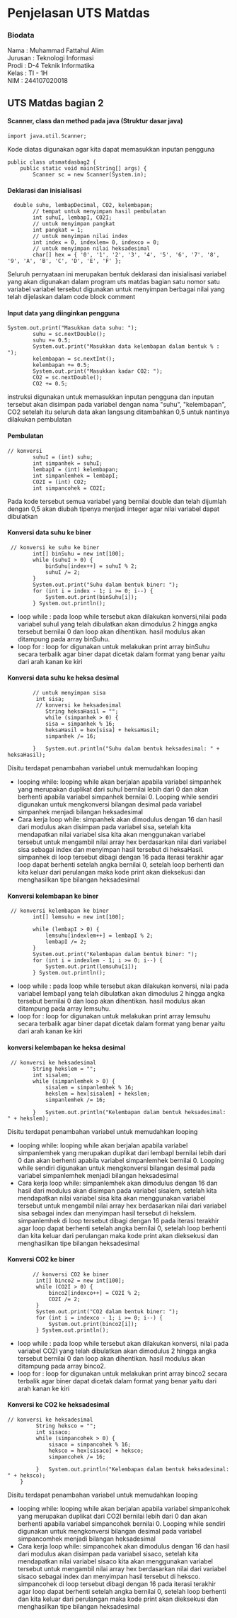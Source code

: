 # Penjelasan UTS Matdas

### Biodata
Nama    : Muhammad Fattahul Alim  
Jurusan : Teknologi Informasi  
Prodi : D-4 Teknik Informatika  
Kelas : TI - 1H  
NIM : 244107020018


## UTS Matdas bagian 2 

#### Scanner, class dan method pada java (Struktur dasar java)
```
import java.util.Scanner;
```
Kode diatas digunakan agar kita dapat memasukkan inputan pengguna

```
public class utsmatdasbag2 {
    public static void main(String[] args) {
        Scanner sc = new Scanner(System.in);
```

#### Deklarasi dan inisialisasi
```
  double suhu, lembapDecimal, CO2, kelembapan;
        // tempat untuk menyimpan hasil pembulatan
        int suhuI, lembapI, CO2I;
        // untuk menyimpan pangkat
        int pangkat = 1;
        // untuk menyimpan nilai index
        int index = 0, indexlem= 0, indexco = 0;
        // untuk menyimpan nilai heksadesimal
        char[] hex = { '0', '1', '2', '3', '4', '5', '6', '7', '8', '9', 'A', 'B', 'C', 'D', 'E', 'F' };
```
Seluruh pernyataan ini merupakan bentuk deklarasi dan inisialisasi variabel yang akan digunakan dalam program uts matdas bagian satu nomor satu variabel variabel tersebut digunakan untuk menyimpan berbagai nilai yang telah dijelaskan dalam code block comment

#### Input data yang diinginkan pengguna
```
System.out.print("Masukkan data suhu: ");
        suhu = sc.nextDouble();
        suhu += 0.5;
        System.out.print("Masukkan data kelembapan dalam bentuk % : ");
        kelembapan = sc.nextInt();
        kelembapan += 0.5;
        System.out.print("Masukkan kadar CO2: ");
        CO2 = sc.nextDouble();
        CO2 += 0.5;
```
instruksi digunakan untuk memasukkan inputan pengguna dan inputan tersebut akan disimpan pada variabel dengan nama "suhu", "kelembapan", CO2 setelah itu seluruh data akan langsung ditambahkan 0,5 untuk nantinya dilakukan pembulatan
#### Pembulatan 
```
// konversi
        suhuI = (int) suhu;
        int simpanhek = suhuI;
        lembapI = (int) kelembapan;
        int simpanlemhek = lembapI;
        CO2I = (int) CO2;
        int simpancohek = CO2I;
```
Pada kode tersebut semua variabel yang bernilai double dan telah dijumlah dengan 0,5 akan diubah tipenya menjadi integer agar nilai variabel dapat dibulatkan

#### Konversi data suhu ke biner
```
 // konversi ke suhu ke biner
        int[] binSuhu = new int[100];
        while (suhuI > 0) {
            binSuhu[index++] = suhuI % 2;
            suhuI /= 2;
        }
        System.out.print("Suhu dalam bentuk biner: ");
        for (int i = index - 1; i >= 0; i--) {
            System.out.print(binSuhu[i]);
        } System.out.println();
```
* loop while : pada loop while tersebut akan dilakukan konversi,nilai pada variabel suhuI yang telah dibulatkan akan dimodulus 2 hingga angka tersebut bernilai 0 dan loop akan dihentikan. hasil modulus akan ditampung pada array binSuhu.
* loop for : loop for digunakan untuk melakukan print array binSuhu secara terbalik agar biner dapat dicetak dalam format yang benar yaitu dari arah kanan ke kiri

#### Konversi data suhu ke heksa desimal
```
        // untuk menyimpan sisa
         int sisa;
         // konversi ke heksadesimal
            String heksaHasil = "";
            while (simpanhek > 0) {
            sisa = simpanhek % 16;
            heksaHasil = hex[sisa] + heksaHasil;
            simpanhek /= 16;

        }   System.out.println("Suhu dalam bentuk heksadesimal: " + heksaHasil);
```
Disitu terdapat penambahan variabel untuk memudahkan looping
* looping while: looping while akan berjalan apabila variabel simpanhek yang merupakan duplikat dari suhuI bernilai lebih dari 0 dan akan berhenti apabila variabel simpanhek bernilai 0. Looping while sendiri digunakan untuk mengkonversi bilangan desimal pada variabel simpanhek menjadi bilangan heksadesimal
* Cara kerja loop while: simpanhek akan dimodulus dengan 16 dan hasil dari modulus akan disimpan pada variabel sisa, setelah kita mendapatkan nilai variabel sisa kita akan menggunakan variabel tersebut untuk mengambil nilai array hex berdasarkan nilai dari variabel sisa sebagai index dan menyimpan hasil tersebut di heksaHasil. simpanhek di loop tersebut dibagi dengan 16 pada iterasi terakhir agar loop dapat berhenti setelah angka bernilai 0, setelah loop berhenti dan kita keluar dari perulangan maka kode print akan dieksekusi dan menghasilkan tipe bilangan heksadesimal

#### Konversi kelembapan ke biner
```
 // konversi kelembapan ke biner
        int[] lemsuhu = new int[100];
        
        while (lembapI > 0) {
            lemsuhu[indexlem++] = lembapI % 2;
            lembapI /= 2;
        }
        System.out.print("Kelembapan dalam bentuk biner: ");
        for (int i = indexlem - 1; i >= 0; i--) {
            System.out.print(lemsuhu[i]);
        } System.out.println();
```
*  loop while : pada loop while tersebut akan dilakukan konversi, nilai pada variabel lembapI yang telah dibulatkan akan dimodulus 2 hingga angka tersebut bernilai 0 dan loop akan dihentikan. hasil modulus akan ditampung pada array lemsuhu.
* loop for : loop for digunakan untuk melakukan print array lemsuhu secara terbalik agar biner dapat dicetak dalam format yang benar yaitu dari arah kanan ke kiri

#### konversi kelembapan ke heksa desimal
```
 // konversi ke heksadesimal
        String hekslem = "";
        int sisalem;
        while (simpanlemhek > 0) {
            sisalem = simpanlemhek % 16;
            hekslem = hex[sisalem] + hekslem;
            simpanlemhek /= 16;

        }   System.out.println("Kelembapan dalam bentuk heksadesimal: " + hekslem);
```
Disitu terdapat penambahan variabel untuk memudahkan looping
* looping while: looping while akan berjalan apabila variabel simpanlemhek yang merupakan duplikat dari lembapI bernilai lebih dari 0 dan akan berhenti apabila variabel simpanlemhek bernilai 0. Looping while sendiri digunakan untuk mengkonversi bilangan desimal pada variabel simpanlemhek menjadi bilangan heksadesimal
* Cara kerja loop while: simpanlemhek akan dimodulus dengan 16 dan hasil dari modulus akan disimpan pada variabel sisalem, setelah kita mendapatkan nilai variabel sisa kita akan menggunakan variabel tersebut untuk mengambil nilai array hex berdasarkan nilai dari variabel sisa sebagai index dan menyimpan hasil tersebut di hekslem. simpanlemhek di loop tersebut dibagi dengan 16 pada iterasi terakhir agar loop dapat berhenti setelah angka bernilai 0, setelah loop berhenti dan kita keluar dari perulangan maka kode print akan dieksekusi dan menghasilkan tipe bilangan heksadesimal

#### Konversi CO2 ke biner
```
        // konversi CO2 ke biner
         int[] binco2 = new int[100];
         while (CO2I > 0) {
             binco2[indexco++] = CO2I % 2;
             CO2I /= 2;
         }
         System.out.print("CO2 dalam bentuk biner: ");
         for (int i = indexco - 1; i >= 0; i--) {
             System.out.print(binco2[i]);
         } System.out.println();

```
*  loop while : pada loop while tersebut akan dilakukan konversi, nilai pada variabel CO2I yang telah dibulatkan akan dimodulus 2 hingga angka tersebut bernilai 0 dan loop akan dihentikan. hasil modulus akan ditampung pada array binco2.
* loop for : loop for digunakan untuk melakukan print array binco2 secara terbalik agar biner dapat dicetak dalam format yang benar yaitu dari arah kanan ke kiri

#### Konversi ke CO2 ke heksadesimal
```
// konversi ke heksadesimal
         String heksco = "";
         int sisaco;
         while (simpancohek > 0) {
             sisaco = simpancohek % 16;
             heksco = hex[sisaco] + heksco;
             simpancohek /= 16;
 
         }   System.out.println("Kelembapan dalam bentuk heksadesimal: " + heksco);
    }
```
Disitu terdapat penambahan variabel untuk memudahkan looping
* looping while: looping while akan berjalan apabila variabel simpanlcohek yang merupakan duplikat dari CO2I bernilai lebih dari 0 dan akan berhenti apabila variabel simpancohek bernilai 0. Looping while sendiri digunakan untuk mengkonversi bilangan desimal pada variabel simpancomhek menjadi bilangan heksadesimal
* Cara kerja loop while: simpancohek akan dimodulus dengan 16 dan hasil dari modulus akan disimpan pada variabel sisaco, setelah kita mendapatkan nilai variabel sisaco kita akan menggunakan variabel tersebut untuk mengambil nilai array hex berdasarkan nilai dari variabel sisaco sebagai index dan menyimpan hasil tersebut di heksco. simpancohek di loop tersebut dibagi dengan 16 pada iterasi terakhir agar loop dapat berhenti setelah angka bernilai 0, setelah loop berhenti dan kita keluar dari perulangan maka kode print akan dieksekusi dan menghasilkan tipe bilangan heksadesimal
